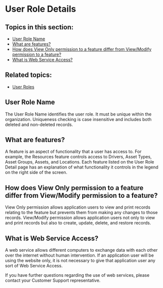 # User Role Details

## Topics in this section:

*   [User Role Name](#A)
*   [What are features?](#B)
*   [How does View Only permission to a feature differ from View/Modify permission to a feature?](#C)
*   [What is Web Service Access?](#D)

## Related topics:

*   [User Roles](UserRoleList.aspx#C.1)

## <a id="A">User Role Name</a>

The User Role Name identifies the user role. It must be unique within the organization. Uniqueness checking is case insensitive and includes both deleted and non-deleted records.

## <a id="B">What are features?</a>

A feature is an aspect of functionality that a user has access to. For example, the Resources feature controls access to Drivers, Asset Types, Asset Groups, Assets, and Locations. Each feature listed on the User Role Detail page has an explanation of what functionality it controls in the legend on the right side of the screen.

## <a id="C">How does View Only permission to a feature differ from View/Modify permission to a feature?</a>

View Only permission allows application users to view and print records relating to the feature but prevents them from making any changes to those records. View/Modify permission allows application users not only to view and print records but also to create, update, delete, and restore records.

## <a id="D">What is Web Service Access?</a>

A web service allows different computers to exchange data with each other over the internet without human intervention. If an application user will be using the website only, it is not necessary to give that application user any sort of Web Service Access.

If you have further questions regarding the use of web services, please contact your Customer Support representative.
